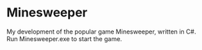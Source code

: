# Minesweeper
My development of the popular game Minesweeper, written in C#. <br />
Run Minesweeper.exe to start the game.
